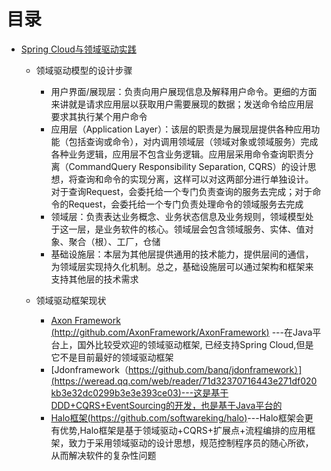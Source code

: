 

# 目录
* [Spring Cloud与领域驱动实践](https://weread.qq.com/web/reader/71d32370716443e271df020k7ef321f02967ef605fc8aef)
  * 领域驱动模型的设计步骤
    * 用户界面/展现层：负责向用户展现信息及解释用户命令。更细的方面来讲就是请求应用层以获取用户需要展现的数据；发送命令给应用层要求其执行某个用户命令
    * 应用层（Application Layer）：该层的职责是为展现层提供各种应用功能（包括查询或命令），对内调用领域层（领域对象或领域服务）完成各种业务逻辑，应用层不包含业务逻辑。应用层采用命令查询职责分离（CommandQuery Responsibility Separation, CQRS）的设计思想，将查询和命令的实现分离，这样可以对这两部分进行单独设计。对于查询Request，会委托给一个专门负责查询的服务去完成；对于命令的Request，会委托给一个专门负责处理命令的领域服务去完成
    * 领域层：负责表达业务概念、业务状态信息及业务规则，领域模型处于这一层，是业务软件的核心。领域层会包含领域服务、实体、值对象、聚合（根）、工厂，仓储
    * 基础设施层：本层为其他层提供通用的技术能力，提供层间的通信，为领域层实现持久化机制。总之，基础设施层可以通过架构和框架来支持其他层的技术需求    

  * 领域驱动框架现状
    * [Axon Framework (http://github.com/AxonFramework/AxonFramework)](https://weread.qq.com/web/reader/71d32370716443e271df020kb3e32dc0299b3e3e393ce03) ---在Java平台上，国外比较受欢迎的领域驱动框架, 已经支持Spring Cloud,但是它不是目前最好的领域驱动框架
    * [Jdonframework（https://github.com/banq/jdonframework）](https://weread.qq.com/web/reader/71d32370716443e271df020kb3e32dc0299b3e3e393ce03)---这是基于DDD+CQRS+EventSourcing的开发，也是基于Java平台的
    * [Halo框架(https://github.com/softwareking/halo)](https://weread.qq.com/web/reader/71d32370716443e271df020kb3e32dc0299b3e3e393ce03)---Halo框架会更有优势,Halo框架是基于领域驱动+CQRS+扩展点+流程编排的应用框架，致力于采用领域驱动的设计思想，规范控制程序员的随心所欲，从而解决软件的复杂性问题
